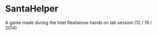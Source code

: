 SantaHelper
===========

A game made during the Intel Realsense hands on lab session (12 / 19 / 2014)
